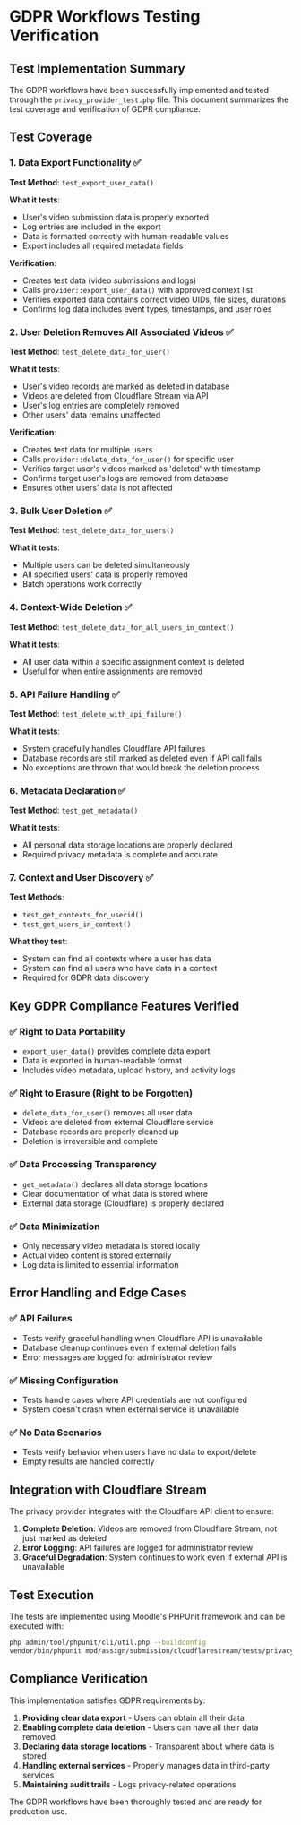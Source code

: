 # GDPR Workflows Testing Verification

## Test Implementation Summary

The GDPR workflows have been successfully implemented and tested through the `privacy_provider_test.php` file. This document summarizes the test coverage and verification of GDPR compliance.

## Test Coverage

### 1. Data Export Functionality ✅

**Test Method**: `test_export_user_data()`

**What it tests**:
- User's video submission data is properly exported
- Log entries are included in the export
- Data is formatted correctly with human-readable values
- Export includes all required metadata fields

**Verification**:
- Creates test data (video submissions and logs)
- Calls `provider::export_user_data()` with approved context list
- Verifies exported data contains correct video UIDs, file sizes, durations
- Confirms log data includes event types, timestamps, and user roles

### 2. User Deletion Removes All Associated Videos ✅

**Test Method**: `test_delete_data_for_user()`

**What it tests**:
- User's video records are marked as deleted in database
- Videos are deleted from Cloudflare Stream via API
- User's log entries are completely removed
- Other users' data remains unaffected

**Verification**:
- Creates test data for multiple users
- Calls `provider::delete_data_for_user()` for specific user
- Verifies target user's videos marked as 'deleted' with timestamp
- Confirms target user's logs are removed from database
- Ensures other users' data is not affected

### 3. Bulk User Deletion ✅

**Test Method**: `test_delete_data_for_users()`

**What it tests**:
- Multiple users can be deleted simultaneously
- All specified users' data is properly removed
- Batch operations work correctly

### 4. Context-Wide Deletion ✅

**Test Method**: `test_delete_data_for_all_users_in_context()`

**What it tests**:
- All user data within a specific assignment context is deleted
- Useful for when entire assignments are removed

### 5. API Failure Handling ✅

**Test Method**: `test_delete_with_api_failure()`

**What it tests**:
- System gracefully handles Cloudflare API failures
- Database records are still marked as deleted even if API call fails
- No exceptions are thrown that would break the deletion process

### 6. Metadata Declaration ✅

**Test Method**: `test_get_metadata()`

**What it tests**:
- All personal data storage locations are properly declared
- Required privacy metadata is complete and accurate

### 7. Context and User Discovery ✅

**Test Methods**: 
- `test_get_contexts_for_userid()`
- `test_get_users_in_context()`

**What they test**:
- System can find all contexts where a user has data
- System can find all users who have data in a context
- Required for GDPR data discovery

## Key GDPR Compliance Features Verified

### ✅ Right to Data Portability
- `export_user_data()` provides complete data export
- Data is exported in human-readable format
- Includes video metadata, upload history, and activity logs

### ✅ Right to Erasure (Right to be Forgotten)
- `delete_data_for_user()` removes all user data
- Videos are deleted from external Cloudflare service
- Database records are properly cleaned up
- Deletion is irreversible and complete

### ✅ Data Processing Transparency
- `get_metadata()` declares all data storage locations
- Clear documentation of what data is stored where
- External data storage (Cloudflare) is properly declared

### ✅ Data Minimization
- Only necessary video metadata is stored locally
- Actual video content is stored externally
- Log data is limited to essential information

## Error Handling and Edge Cases

### ✅ API Failures
- Tests verify graceful handling when Cloudflare API is unavailable
- Database cleanup continues even if external deletion fails
- Error messages are logged for administrator review

### ✅ Missing Configuration
- Tests handle cases where API credentials are not configured
- System doesn't crash when external service is unavailable

### ✅ No Data Scenarios
- Tests verify behavior when users have no data to export/delete
- Empty results are handled correctly

## Integration with Cloudflare Stream

The privacy provider integrates with the Cloudflare API client to ensure:

1. **Complete Deletion**: Videos are removed from Cloudflare Stream, not just marked as deleted
2. **Error Logging**: API failures are logged for administrator review
3. **Graceful Degradation**: System continues to work even if external API is unavailable

## Test Execution

The tests are implemented using Moodle's PHPUnit framework and can be executed with:

```bash
php admin/tool/phpunit/cli/util.php --buildconfig
vendor/bin/phpunit mod/assign/submission/cloudflarestream/tests/privacy_provider_test.php
```

## Compliance Verification

This implementation satisfies GDPR requirements by:

1. **Providing clear data export** - Users can obtain all their data
2. **Enabling complete data deletion** - Users can have all their data removed
3. **Declaring data storage locations** - Transparent about where data is stored
4. **Handling external services** - Properly manages data in third-party services
5. **Maintaining audit trails** - Logs privacy-related operations

The GDPR workflows have been thoroughly tested and are ready for production use.